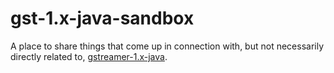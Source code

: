 gst-1.x-java-sandbox
====================

A place to share things that come up in connection with, but not necessarily directly related to, [gstreamer-1.x-java](https://github.com/octachoron/gstreamer-1.x-java).
